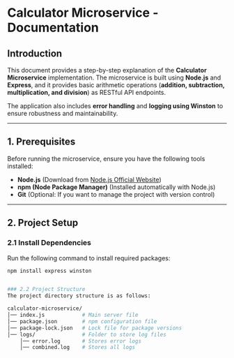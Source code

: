 # Calculator Microservice - Documentation

## Introduction
This document provides a step-by-step explanation of the **Calculator Microservice** implementation. The microservice is built using **Node.js** and **Express**, and it provides basic arithmetic operations (**addition, subtraction, multiplication, and division**) as RESTful API endpoints.

The application also includes **error handling** and **logging using Winston** to ensure robustness and maintainability.

---

## 1. Prerequisites
Before running the microservice, ensure you have the following tools installed:

- **Node.js** (Download from [Node.js Official Website](https://nodejs.org/en/download/))
- **npm (Node Package Manager)** (Installed automatically with Node.js)
- **Git** (Optional: If you want to manage the project with version control)

---

## 2. Project Setup

### 2.1 Install Dependencies
Run the following command to install required packages:

```sh
npm install express winston


### 2.2 Project Structure
The project directory structure is as follows:

calculator-microservice/
│── index.js            # Main server file
│── package.json        # npm configuration file
│── package-lock.json   # Lock file for package versions
│── logs/               # Folder to store log files
    │── error.log       # Stores error logs
    │── combined.log    # Stores all logs

